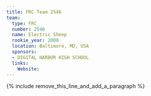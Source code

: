 ```yaml
---
title: FRC Team 2546
team:
  type: FRC
  number: 2546
  name: Electric Sheep
  rookie_year: 2008
  location: Baltimore, MD, USA
  sponsors:
  - DIGITAL HARBOR HIGH SCHOOL
  links:
    Website:
---
```


{% include remove_this_line_and_add_a_paragraph %}